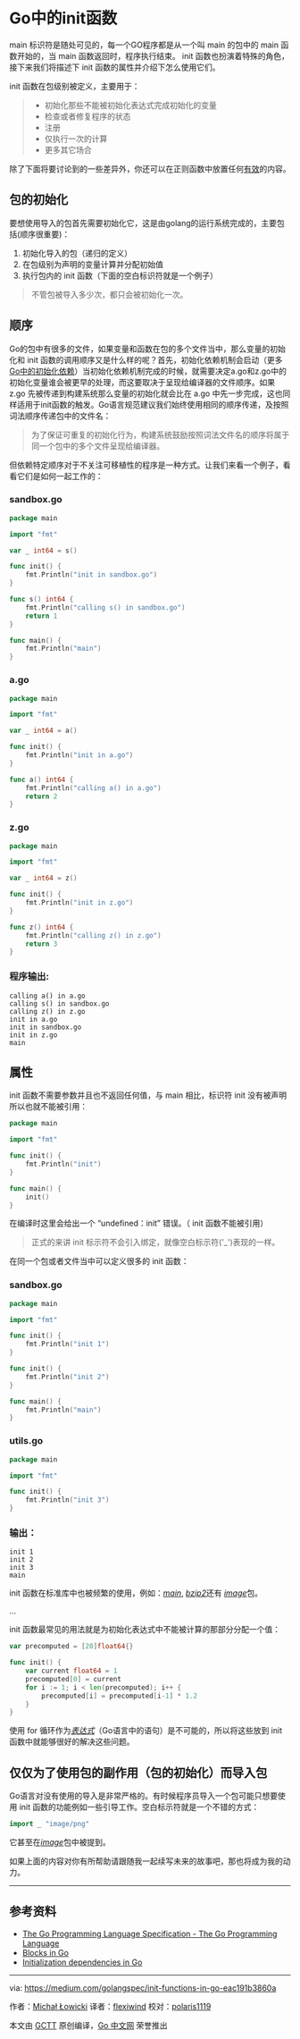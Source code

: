 # Go中的init函数
main 标识符是随处可见的，每一个GO程序都是从一个叫 main 的包中的 main 函数开始的，当 main 函数返回时，程序执行结束。 init 函数也扮演着特殊的角色，接下来我们将描述下 init 函数的属性并介绍下怎么使用它们。

init 函数在包级别被定义，主要用于：
>- 初始化那些不能被初始化表达式完成初始化的变量
>- 检查或者修复程序的状态
>- 注册
>- 仅执行一次的计算
>- 更多其它场合

除了下面将要讨论到的一些差异外，你还可以在正则函数中放置任何[有效](https://golang.org/ref/spec#FunctionBody)的内容。

## 包的初始化

要想使用导入的包首先需要初始化它，这是由golang的运行系统完成的，主要包括(顺序很重要)：
1. 初始化导入的包（递归的定义）
2. 在包级别为声明的变量计算并分配初始值
3. 执行包内的 init 函数（下面的空白标识符就是一个例子）
> 不管包被导入多少次，都只会被初始化一次。

## 顺序

Go的包中有很多的文件，如果变量和函数在包的多个文件当中，那么变量的初始化和 init 函数的调用顺序又是什么样的呢？首先，初始化依赖机制会启动（更多[Go中的初始化依赖](https://medium.com/golangspec/initialization-dependencies-in-go-51ae7b53f24c)）当初始化依赖机制完成的时候，就需要决定a.go和z.go中的初始化变量谁会被更早的处理，而这要取决于呈现给编译器的文件顺序。如果 z.go 先被传递到构建系统那么变量的初始化就会比在 a.go 中先一步完成，这也同样适用于init函数的触发。Go语言规范建议我们始终使用相同的顺序传递，及按照词法顺序传递包中的文件名：
> 为了保证可重复的初始化行为，构建系统鼓励按照词法文件名的顺序将属于同一个包中的多个文件呈现给编译器。

但依赖特定顺序对于不关注可移植性的程序是一种方式。让我们来看一个例子，看看它们是如何一起工作的：

### sandbox.go
```go
package main

import "fmt"

var _ int64 = s()

func init() {
    fmt.Println("init in sandbox.go")
}

func s() int64 {
    fmt.Println("calling s() in sandbox.go")
    return 1
}

func main() {
    fmt.Println("main")
}
```
### a.go
```go
package main

import "fmt"

var _ int64 = a()

func init() {
    fmt.Println("init in a.go")
}

func a() int64 {
    fmt.Println("calling a() in a.go")
    return 2
}
```
### z.go
```go
package main

import "fmt"

var _ int64 = z()

func init() {
    fmt.Println("init in z.go")
}

func z() int64 {
    fmt.Println("calling z() in z.go")
    return 3
}
```
### 程序输出:
```
calling a() in a.go
calling s() in sandbox.go
calling z() in z.go
init in a.go
init in sandbox.go
init in z.go
main
```

## 属性
init 函数不需要参数并且也不返回任何值，与 main 相比，标识符 init 没有被声明所以也就不能被引用：
```go
package main

import "fmt"

func init() {
    fmt.Println("init")
}

func main() {
    init()
}
```
在编译时这里会给出一个 “undefined：init” 错误。（ init 函数不能被引用）
> 正式的来讲 init 标示符不会引入绑定，就像空白标示符('_')表现的一样。

在同一个包或者文件当中可以定义很多的 init 函数：
### sandbox.go
```go
package main

import "fmt"

func init() {
    fmt.Println("init 1")
}

func init() {
    fmt.Println("init 2")
}

func main() {
    fmt.Println("main")
}
```
### utils.go
```go
package main

import "fmt"

func init() {
    fmt.Println("init 3")
}
```
### 输出：
```
init 1
init 2
init 3
main
```
init 函数在标准库中也被频繁的使用，例如：[*main*](https://github.com/golang/go/blob/2878cf14f3bb4c097771e50a481fec43962d7401/src/math/pow10.go#L33), [*bzip2*](https://github.com/golang/go/blob/2878cf14f3bb4c097771e50a481fec43962d7401/src/compress/bzip2/bzip2.go#L479)还有 [*image*](https://github.com/golang/go/blob/2d573eee8ae532a3720ef4efbff9c8f42b6e8217/src/image/gif/reader.go#L511)包。

...

init 函数最常见的用法就是为初始化表达式中不能被计算的那部分分配一个值：
```go
var precomputed = [20]float64{}

func init() {
    var current float64 = 1
    precomputed[0] = current
    for i := 1; i < len(precomputed); i++ {
        precomputed[i] = precomputed[i-1] * 1.2
    }
}
```
使用 for 循环作为[*表达式*](https://golang.org/ref/spec#Expression)（Go语言中的语句）是不可能的，所以将这些放到 init 函数中就能够很好的解决这些问题。

## 仅仅为了使用包的副作用（包的初始化）而导入包
Go语言对没有使用的导入是非常严格的。有时候程序员导入一个包可能只想要使用 init 函数的功能例如一些引导工作。空白标示符就是一个不错的方式：
```go
import _ "image/png"
```
它甚至在[*image*](https://github.com/golang/go/blob/0104a31b8fbcbe52728a08867b26415d282c35d2/src/image/image.go#L10)包中被提到。

如果上面的内容对你有所帮助请跟随我一起续写未来的故事吧，那也将成为我的动力。

---
## 参考资料
- [The Go Programming Language Specification - The Go Programming Language](https://golang.org/ref/spec#Package_initialization)
- [Blocks in Go](https://medium.com/golangspec/blocks-in-go-2f68768868f6)
- [Initialization dependencies in Go](https://medium.com/golangspec/initialization-dependencies-in-go-51ae7b53f24c)

---
via: https://medium.com/golangspec/init-functions-in-go-eac191b3860a

作者：[Michał Łowicki](https://medium.com/@mlowicki)
译者：[flexiwind](https://github.com/flexiwind)
校对：[polaris1119](https://github.com/polaris1119)

本文由 [GCTT](https://github.com/studygolang/GCTT) 原创编译，[Go 中文网](https://studygolang.com/) 荣誉推出
